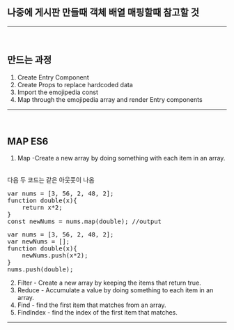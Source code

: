 ## 나중에 게시판 만들때 객체 배열 매핑할때 참고할 것
<hr/>
<br/>

## 만드는 과정

1. Create Entry Component
2. Create Props to replace hardcoded data
3. Import the emojipedia const
3. Map through the emojipedia array and render Entry components
<hr/>
<br/>

## MAP ES6
1. Map -Create a new array by doing something with each item in an array.
<br/>
다음 두 코드는 같은 아웃풋이 나옴
<br/>
<pre>
var nums = [3, 56, 2, 48, 2];
function double(x){
    return x*2;
}
const newNums = nums.map(double); //output
</pre>

<pre>
var nums = [3, 56, 2, 48, 2];
var newNums = [];
function double(x){
    newNums.push(x*2);
}
nums.push(double);
</pre>
2. Filter - Create a new array by keeping the items that return true.
3. Reduce - Accumulate a value by doing something to each item in an array.
4. Find - find the first item that matches from an array.
5. FindIndex - find the index of the first item that matches.

<hr/>